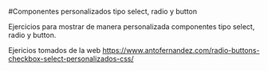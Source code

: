 #Componentes personalizados tipo select, radio y button

Ejercicios para mostrar de manera personalizada componentes tipo select, radio y button.

Ejericios tomados de la web https://www.antofernandez.com/radio-buttons-checkbox-select-personalizados-css/

